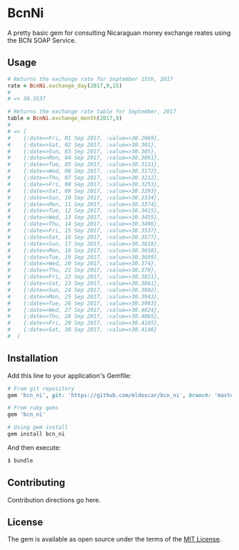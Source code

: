 # BcnNi
A pretty basic gem for consulting Nicaraguan money exchange reates using the BCN SOAP Service.

## Usage
```ruby
# Returns the exchange rate for September 15th, 2017
rate = BcnNi.exchange_day(2017,9,15)
# 
# => 30.3537

# Returns the exchange rate table for September, 2017
table = BcnNi.exchange_month(2017,9)
#
# => [
#    {:date=>Fri, 01 Sep 2017, :value=>30.2969},
#    {:date=>Sat, 02 Sep 2017, :value=>30.301},
#    {:date=>Sun, 03 Sep 2017, :value=>30.305},
#    {:date=>Mon, 04 Sep 2017, :value=>30.3091},
#    {:date=>Tue, 05 Sep 2017, :value=>30.3131},
#    {:date=>Wed, 06 Sep 2017, :value=>30.3172},
#    {:date=>Thu, 07 Sep 2017, :value=>30.3212},
#    {:date=>Fri, 08 Sep 2017, :value=>30.3253},
#    {:date=>Sat, 09 Sep 2017, :value=>30.3293},
#    {:date=>Sun, 10 Sep 2017, :value=>30.3334},
#    {:date=>Mon, 11 Sep 2017, :value=>30.3374},
#    {:date=>Tue, 12 Sep 2017, :value=>30.3415},
#    {:date=>Wed, 13 Sep 2017, :value=>30.3455},
#    {:date=>Thu, 14 Sep 2017, :value=>30.3496},
#    {:date=>Fri, 15 Sep 2017, :value=>30.3537},
#    {:date=>Sat, 16 Sep 2017, :value=>30.3577},
#    {:date=>Sun, 17 Sep 2017, :value=>30.3618},
#    {:date=>Mon, 18 Sep 2017, :value=>30.3658},
#    {:date=>Tue, 19 Sep 2017, :value=>30.3699},
#    {:date=>Wed, 20 Sep 2017, :value=>30.374},
#    {:date=>Thu, 21 Sep 2017, :value=>30.378},
#    {:date=>Fri, 22 Sep 2017, :value=>30.3821},
#    {:date=>Sat, 23 Sep 2017, :value=>30.3861},
#    {:date=>Sun, 24 Sep 2017, :value=>30.3902},
#    {:date=>Mon, 25 Sep 2017, :value=>30.3943},
#    {:date=>Tue, 26 Sep 2017, :value=>30.3983},
#    {:date=>Wed, 27 Sep 2017, :value=>30.4024},
#    {:date=>Thu, 28 Sep 2017, :value=>30.4065},
#    {:date=>Fri, 29 Sep 2017, :value=>30.4105},
#    {:date=>Sat, 30 Sep 2017, :value=>30.4146}
#  ]

```

## Installation
Add this line to your application's Gemfile:

```ruby
# From git repository
gem 'bcn_ni', git: 'https://github.com/mldoscar/bcn_ni', branch: 'master'

# From ruby gems
gem 'bcn_ni'

# Using gem install
gem install bcn_ni
```

And then execute:
```bash
$ bundle
```

## Contributing
Contribution directions go here.

## License
The gem is available as open source under the terms of the [MIT License](http://opensource.org/licenses/MIT).
